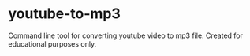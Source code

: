 # youtube-to-mp3
Command line tool for converting youtube video to mp3 file. Created for educational purposes only.
